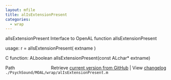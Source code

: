 ```yaml
---
layout: mfile
title: alIsExtensionPresent
categories:
  - wrap
---
```


alIsExtensionPresent  Interface to OpenAL function alIsExtensionPresent

usage:  r = alIsExtensionPresent\( extname \)

C function:  ALboolean alIsExtensionPresent\(const ALchar\* extname\)


<div class="code_header" style="text-align:right;">
  <span style="float:left;">Path&nbsp;&nbsp;</span> <span class="counter">Retrieve <a href=
  "https://raw.github.com/Psychtoolbox-3/Psychtoolbox-3/beta/./PsychSound/MOAL/wrap/alIsExtensionPresent.m">current version from GitHub</a> | View <a href=
  "https://github.com/Psychtoolbox-3/Psychtoolbox-3/commits/beta/./PsychSound/MOAL/wrap/alIsExtensionPresent.m">changelog</a></span>
</div>
<div class="code">
  <code>./PsychSound/MOAL/wrap/alIsExtensionPresent.m</code>
</div>
